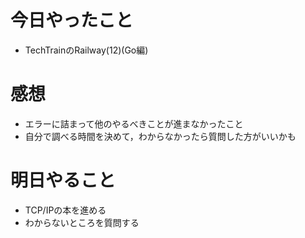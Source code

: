 # 今日やったこと
+ TechTrainのRailway(12)(Go編)

# 感想
+ エラーに詰まって他のやるべきことが進まなかったこと
+ 自分で調べる時間を決めて，わからなかったら質問した方がいいかも

# 明日やること
+ TCP/IPの本を進める
+ わからないところを質問する
